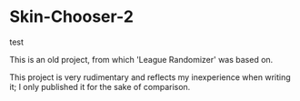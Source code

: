 # Skin-Chooser-2
test

This is an old project, from which 'League Randomizer' was based on.

This project is very rudimentary and reflects my inexperience when writing it; I only published it for the sake of comparison.
